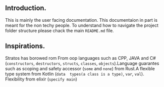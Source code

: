 ## Introduction.
This is mainly the user facing documentation.
This documentaion in part is meant for the non techy people.
To understand how to navigate the project folder structure please chack the main `README.md` file.




## Inspirations.
Stratos has borowed rom From oop languages such as CPP, JAVA and C# (`constructors`, `destructors`, `structs`, `classes`, `objects`).Language guarantes such as scoping and safety accessor (`some` and `none`) from Rust.A flexible type system from Kotlin (`data  types(a class is a type)`, `var`, `val`).
Flexibility from elixir (`specify main`)